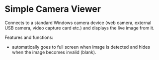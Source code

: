 # Simple Camera Viewer

Connects to a standard Windows camera device (web camera, external USB camera, video capture card etc.) and displays the live image from it. 

Features and functions:
* automatically goes to full screen when image is detected and hides when the image becomes invalid (blank).
